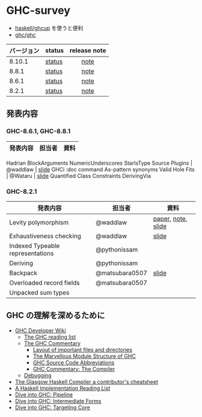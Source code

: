 # GHC-survey

- [haskell/ghcup](https://www.haskell.org/ghcup/) を使うと便利
- [ghc/ghc](https://github.com/ghc/ghc)

バージョン | status | release note
----|----|:----:
8.10.1 | [status][status-8101] | [note][note-881]
8.8.1 | [status][status-881] | [note][note-881]
8.6.1 | [status][status-861] | [note][note-861]
8.2.1 | [status][status-821] | [note][note-821]

[status-8101]: https://gitlab.haskell.org/ghc/ghc/-/wikis/status/ghc-8.10.1
[status-881]: https://gitlab.haskell.org/ghc/ghc/-/wikis/status/ghc-8.8.1
[status-861]: https://gitlab.haskell.org/ghc/ghc/-/wikis/status/ghc-8.6.1
[status-821]: https://gitlab.haskell.org/ghc/ghc/-/wikis/status/ghc-8.2.1

[note-8101]: https://downloads.haskell.org/~ghc/8.10.1/docs/html/users_guide/8.10.1-notes.html
[note-881]: https://downloads.haskell.org/~ghc/8.8.1/docs/html/users_guide/8.8.1-notes.html
[note-861]: https://downloads.haskell.org/~ghc/8.6.1/docs/html/users_guide/8.6.1-notes.html 
[note-821]: https://downloads.haskell.org/~ghc/8.6.1/docs/html/users_guide/8.2.1-notes.html 

## 発表内容

### GHC-8.6.1, GHC-8.8.1

発表内容 | 担当者 | 資料
----|----|----
Hadrian
BlockArguments
NumericUnderscores
StarIsType
Source Plugins | @waddlaw | [slide](https://gitpitch.com/waddlaw/GHC-survey/slide-ghc-source-plugin#/)
GHCi :doc command
As-pattern synonyms 
Valid Hole Fits | @Wataru | [slide](https://wataru86.github.io/slides/vhs/)
Quantified Class Constraints
DerivingVia

### GHC-8.2.1

発表内容 | 担当者 | 資料
----|----|----
Levity polymorphism | @waddlaw | [paper](/levity/levity-polymorphism.md), [note](/levity/note.md), [slide](https://gitpitch.com/waddlaw/GHC-survey/slide-levity-polymorphism#/)
Exhaustiveness checking | @waddlaw | [slide](https://gitpitch.com/waddlaw/GHC-survey/slide-pattern-synonyms#/) |
Indexed Typeable representations | @pythonissam |
Deriving | @pythonissam |
Backpack | @matsubara0507 | [slide](https://www.slideshare.net/noob00/haskell-backpack)
Overloaded record fields | @matsubara0507 |
Unpacked sum types | |

## GHC の理解を深めるために

- [GHC Developer Wiki](https://gitlab.haskell.org/ghc/ghc)
  - [The GHC reading list](https://gitlab.haskell.org/ghc/ghc/-/wikis/reading-list)
  - [The GHC Commentary](https://gitlab.haskell.org/ghc/ghc/-/wikis/commentary)
    - [Layout of important files and directories](https://gitlab.haskell.org/ghc/ghc/-/wikis/commentary/source-tree)
    - [The Marvellous Module Structure of GHC](https://gitlab.haskell.org/ghc/ghc/-/wikis/commentary/module-structure)
    - [GHC Source Code Abbreviations](https://gitlab.haskell.org/ghc/ghc/-/wikis/commentary/abbreviations)
    - [GHC Commentary: The Compiler](https://gitlab.haskell.org/ghc/ghc/-/wikis/commentary/compiler)
  - [Debugging](https://gitlab.haskell.org/ghc/ghc/-/wikis/debugging)
- [The Glasgow Haskell Compiler a contributor's cheatsheet](https://ghc.dev/)
- [A Haskell Implementation Reading List](http://www.stephendiehl.com/posts/essential_compilers.html)
- [Dive into GHC: Pipeline](http://www.stephendiehl.com/posts/ghc_01.html)
- [Dive into GHC: Intermediate Forms](http://www.stephendiehl.com/posts/ghc_02.html)
- [Dive into GHC: Targeting Core](http://www.stephendiehl.com/posts/ghc_03.html)
